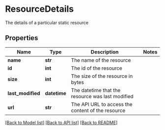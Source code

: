 # ResourceDetails

The details of a particular static resource
## Properties
Name | Type | Description | Notes
------------ | ------------- | ------------- | -------------
**name** | **str** | The name of the resource | 
**id** | **int** | The id of the resource | 
**size** | **int** | The size of the resource in bytes | 
**last_modified** | **datetime** | The datetime that the resource was last modified | 
**url** | **str** | The API URL to access the content of the resource | 

[[Back to Model list]](../README.md#documentation-for-models) [[Back to API list]](../README.md#documentation-for-api-endpoints) [[Back to README]](../README.md)


